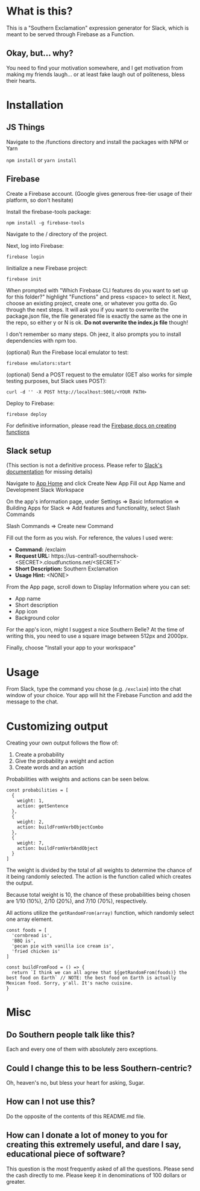 # What is this?
This is a "Southern Exclamation" expression generator for Slack, which is meant to be served through Firebase as a Function.

## Okay, but... why?
You need to find your motivation somewhere, and I get motivation from making my friends laugh... or at least fake laugh out of politeness, bless their hearts.


# Installation

## JS Things

Navigate to the /functions directory and install the packages with NPM or Yarn

`npm install` or `yarn install`

## Firebase

Create a Firebase account. (Google gives generous free-tier usage of their platform, so don't hesitate)

Install the firebase-tools package:

`npm install -g firebase-tools`

Navigate to the / directory of the project.

Next, log into Firebase:

`firebase login`

Iinitialize a new Firebase project:

`firebase init`

When prompted with "Which Firebase CLI features do you want to set up for this folder?" highlight "Functions" and press &lt;space&gt; to select it. Next, choose an existing project, create one, or whatever you gotta do. Go through the next steps. It will ask you if you want to overwrite the package.json file, the file generated file is exactly the same as the one in the repo, so either y or N is ok. **Do not overwrite the index.js file** though!

I don't remember so many steps. Oh jeez, it also prompts you to install dependencies with npm too.

(optional) Run the Firebase local emulator to test:

`firebase emulators:start`

(optional) Send a POST request to the emulator (GET also works for simple testing purposes, but Slack uses POST):

`curl -d '' -X POST http://localhost:5001/<YOUR PATH>`

Deploy to Firebase:

`firebase deploy`

For definitive information, please read the [Firebase docs on creating functions](https://firebase.google.com/docs/functions/write-firebase-functions)


## Slack setup
(This section is not a definitive process. Please refer to [Slack's documentation](https://api.slack.com/start) for missing details)

Navigate to [App Home](https://api.slack.com/apps?new_app=1) and click Create New App
Fill out App Name and Development Slack Workspace

On the app's information page, under Settings => Basic Information => Building Apps for Slack => Add features and functionality, select Slash Commands

Slash Commands => Create new Command

Fill out the form as you wish. For reference, the values I used were:
- **Command:** /exclaim
- **Request URL:** https://us-central1-southernshock-&lt;SECRET&gt;.cloudfunctions.net/&lt;SECRET&gt;`
- **Short Description:** Southern Exclamation
- **Usage Hint:** &lt;NONE&gt;

From the App page, scroll down to Display Information where you can set:
- App name
- Short description
- App icon
- Background color

For the app's icon, might I suggest a nice Southern Belle? At the time of writing this, you need to use a square image between 512px and 2000px.

Finally, choose "Install your app to your workspace"


# Usage
From Slack, type the command you chose (e.g. `/exclaim`) into the chat window of your choice. Your app will hit the Firebase Function and add the message to the chat.


# Customizing output

Creating your own output follows the flow of:
1. Create a probability
2. Give the probability a weight and action
3. Create words and an action


Probabilities with weights and actions can be seen below.

```
const probabilities = [
  {
    weight: 1,
    action: getSentence
  },
  {
    weight: 2,
    action: buildFromVerbObjectCombo
  },
  {
    weight: 7,
    action: buildFromVerbAndObject
  }
]
```
The weight is divided by the total of all weights to determine the chance of it being randomly selected. The action is the function called which creates the output.

Because total weight is 10, the chance of these probabilities being chosen are 1/10 (10%), 2/10 (20%), and 7/10 (70%), respectively.

All actions utilize the `getRandomFrom(array)` function, which randomly select one array element.

```
const foods = [
  'cornbread is',
  'BBQ is',
  'pecan pie with vanilla ice cream is',
  'fried chicken is'
]

const buildFromFood = () => {
  return `I think we can all agree that ${getRandomFrom(foods)} the best food on Earth` // NOTE: the best food on Earth is actually Mexican food. Sorry, y'all. It's nacho cuisine.
}
```


# Misc

## Do Southern people talk like this?
Each and every one of them with absolutely zero exceptions.

## Could I change this to be less Southern-centric?
Oh, heaven's no, but bless your heart for asking, Sugar.

## How can I not use this?
Do the opposite of the contents of this README.md file.

## How can I donate a lot of money to you for creating this extremely useful, and dare I say, educational piece of software?
This question is the most frequently asked of all the questions. Please send the cash directly to me. Please keep it in denominations of 100 dollars or greater.
